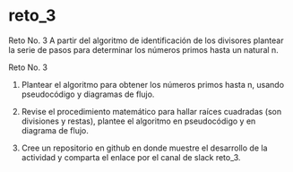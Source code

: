 # reto_3
Reto No. 3 A partir del algoritmo de identificación de los divisores plantear la serie de pasos para determinar los números primos hasta un natural n.


Reto No. 3
1. Plantear el algoritmo para obtener los números primos hasta n, usando pseudocódigo y diagramas de flujo.

2. Revise el procedimiento matemático para hallar raíces cuadradas (son divisiones y restas), plantee el algoritmo en pseudocódigo y en diagrama de flujo.

3. Cree un repositorio en github en donde muestre el desarrollo de la actividad y comparta el enlace por el canal de slack reto_3.

